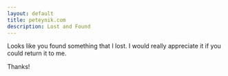 ```yaml
---
layout: default
title: peteynik.com
description: Lost and Found
---
```


Looks like you found something that I lost. I would really appreciate it if
you could return it to me.

Thanks!
